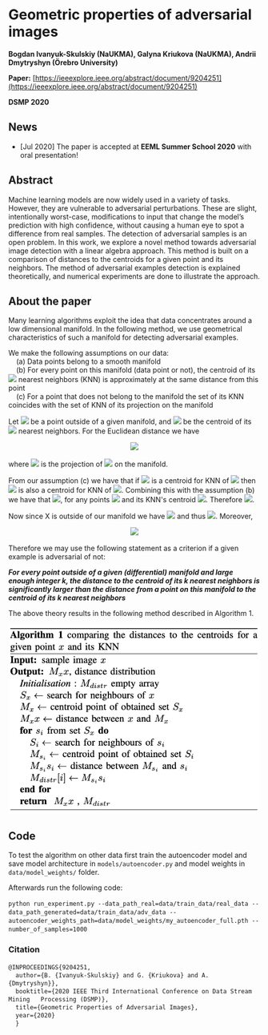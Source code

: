 # Geometric properties of adversarial images

**Bogdan Ivanyuk-Skulskiy (NaUKMA), Galyna Kriukova (NaUKMA), Andrii Dmytryshyn (Örebro University)**

**Paper:** [https://ieeexplore.ieee.org/abstract/document/9204251](https://ieeexplore.ieee.org/abstract/document/9204251)

**DSMP 2020**

## News
+ [Jul 2020]  The paper is accepted at **EEML Summer School 2020** with oral presentation!

## Abstract
Machine learning models are now widely used in a variety of tasks. However, they are vulnerable to adversarial perturbations. These are slight, intentionally worst-case, modifications to input that change the model’s prediction with high confidence, without causing a human eye to spot a difference from real samples. The detection of adversarial samples is an open problem. In this work, we explore a novel method towards adversarial image detection with a linear algebra approach. This method is built on a comparison of distances to the centroids for a given point and its neighbors. The method of adversarial examples detection is explained theoretically, and numerical experiments are done to illustrate the approach.

## About the paper

Many learning algorithms exploit the idea that data concentrates around a low dimensional manifold. In the following method, we use geometrical characteristics of such a manifold for detecting adversarial examples.

We make the following assumptions on our data: <br>
&nbsp;&nbsp;&nbsp; (a) Data points belong to a smooth manifold<br>
&nbsp;&nbsp;&nbsp; (b) For every point on this manifold (data point or not), the centroid of its <img src="https://render.githubusercontent.com/render/math?math=k"> nearest neighbors (KNN) is approximately at the same distance from this point<br>
&nbsp;&nbsp;&nbsp; (c) For a point that does not belong to the manifold the set of its KNN coincides with the set of KNN of its projection on the manifold


Let <img src="https://render.githubusercontent.com/render/math?math=x"> be a point outside of a given manifold, and <img src="https://render.githubusercontent.com/render/math?math=M_x"> be the centroid of its <img src="https://render.githubusercontent.com/render/math?math=k"> nearest neighbors. For the Euclidean distance we have 

<p align="center">
  <img src="https://render.githubusercontent.com/render/math?math=(M_x x)^2 = (x Pr_x)^2  %2B  (Pr_x M_x)^2"> 
</p>

where <img src="https://render.githubusercontent.com/render/math?math=Pr_x"> is the projection of <img src="https://render.githubusercontent.com/render/math?math=x"> on the manifold.

From our assumption (c) we have that if <img src="https://render.githubusercontent.com/render/math?math=M_x"> is a centroid for KNN of <img src="https://render.githubusercontent.com/render/math?math=x"> then <img src="https://render.githubusercontent.com/render/math?math=M_x"> is also a centroid for KNN of <img src="https://render.githubusercontent.com/render/math?math=Pr_x">. Combining this with the assumption (b) we have that <img src="https://render.githubusercontent.com/render/math?math=Pr_x M_x = M^{'}_{x^{'}} x^{'}">, for any points <img src="https://render.githubusercontent.com/render/math?math=x^{'}"> and its KNN's centroid <img src="https://render.githubusercontent.com/render/math?math=M^{'}_{x^{'}}">. Therefore <img src="https://render.githubusercontent.com/render/math?math=(M_x x)^2 = (x Pr_x)^2  %2B  (M^{'}_{x^{'}} x^{'})^2">.

Now since X is outside of our manifold we have <img src="https://render.githubusercontent.com/render/math?math=x Pr_x > 0"> and thus <img src="https://render.githubusercontent.com/render/math?math=M_x x > M^{'}_{x^{'}} x^{'} ">. Moreover,

<p align="center">
  <img src="https://render.githubusercontent.com/render/math?math=x Pr_x = \sqrt{(M_x x)^2 - (M^{'}_{x^{'}} x^{'})^2 }"> 
</p>

Therefore we may use the following statement as a criterion if a given example is adversarial of not:

***For every point outside of a given (differential) manifold and large enough integer k, the distance to the centroid of its k nearest neighbors is significantly larger than the distance from a point on this manifold to the centroid of its k nearest neighbors***

The above theory results in the following method described in Algorithm 1.

<p align="center"><img src="images/algorithm.png" width="600"></p>

## Code
To test the algorithm on other data first train the autoencoder model and save model architecture in `models/autoencoder.py` and model weights in `data/model_weights/` folder. 

Afterwards run the following code:

`python run_experiment.py --data_path_real=data/train_data/real_data --data_path_generated=data/train_data/adv_data --autoencoder_weights_path=data/model_weights/my_autoencoder_full.pth --number_of_samples=1000`


### Citation
```
@INPROCEEDINGS{9204251,
  author={B. {Ivanyuk-Skulskiy} and G. {Kriukova} and A. {Dmytryshyn}},
  booktitle={2020 IEEE Third International Conference on Data Stream Mining   Processing (DSMP)}, 
  title={Geometric Properties of Adversarial Images}, 
  year={2020}
  }
```
